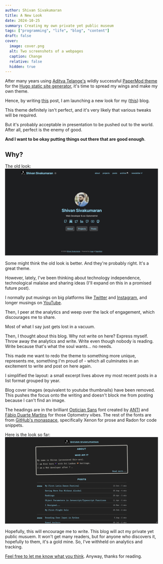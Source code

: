 ```yaml
---
author: Shivan Sivakumaran
title: A New Look
date: 2024-10-25
summary: Creating my own private yet public museum
tags: ["programming", "life", "blog", "content"]
draft: false
cover:
  image: cover.png
  alt: Two screenshots of a webpages
  caption: Change
  relative: false
  hidden: true
---
```


After many years using [Aditya Telange's](https://adityatelange.in/) wildly successful [PaperMod theme](https://github.com/adityatelange/hugo-PaperMod) for the [Hugo static site generator](https://gohugo.io), it's time to spread my wings and make my own theme.

Hence, by writing [this](.) post, I am launching a new look for my ([this](/)) blog.

This theme definitely isn't perfect, and it's very likely that various tweaks will be required.

But it's probably acceptable in presentation to be pushed out to the world. After all, perfect is the enemy of good.

**And I want to be okay putting things out there that are good enough**.

## Why?

The old look:
![Old look of blog](./old.png)

Some might think the old look is better. And they're probably right. It's a great theme.

However, lately, I've been thinking about technology independence, technological malaise and sharing ideas (I'll expand on this in a promised future post).

I normally put musings on big platforms like [Twitter](https://twitter.com/shivan__s) and [Instagram](https://instagram.com/shivan_s), and longer musings on [YouTube](https://youtube.com/@ShivanS).

Then, I peer at the analytics and weep over the lack of engagement, which discourages me to share.

Most of what I say just gets lost in a vacuum.

Then, I thought about this blog. Why not write on here? Express myself. Throw away the analytics and write. Write even though nobody is reading. Write because that's what the soul wants... no needs.

This made me want to redo the theme to something more unique, represents me, something I'm proud of - which all culminates in an excitement to write and post on here again.

I simplified the layout: a small excerpt lives above my most recent posts in a list format grouped by year.

Blog cover images (equivalent to youtube thumbnails) have been removed. This pushes the focus onto the writing and doesn't block me from posting because I can't find an image.

The headings are in the brilliant [Optician Sans](https://optician-sans.com/) font created by [ANTI](https://anti.as/hamar) and [Fábio Duarte Martins](https://fonts.scannerlicker.net/) for those Optometry vibes. The rest of the fonts are from [GitHub's monaspace](https://monaspace.githubnext.com/), specifically Xenon for prose and Radon for code snippets.

Here is the look so far:
![New look of blog](./new.png)

Hopefully, this will encourage me to write. This blog will act my private yet public musuem. It won't get many readers, but for anyone who discovers it, hopefully to them, it's a gold mine. So, I've withheld on analytics and tracking.

[Feel free to let me know what you think](mailto:me@shivan.xyz). Anyway, thanks for reading.
